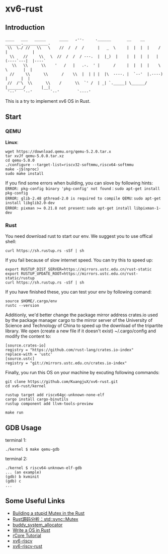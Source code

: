 # xv6-rust
## Introduction

```
____   ___   _____      ____   ,--.     .______       __    __      _______.___________.  
 \\  \./ //   \\   \    //  /  /  /      |   _  \     |  |  |  |    /       |           |  
  \\    //     \\   \  //  /  /  / ---.  |  |_)  |    |  |  |  |   |   (----`---|  |----`
   \\   \\      \\    '   /   |   .-.  ' |      /     |  |  |  |    \   \       |  |
  //     \\      \\      /    \\  |  | | |  |\  ----. |  `--'  |.----)   |      |  |
 //  /'\  \\      \\    /      \\  `' /  | _| `._____| \______/ |_______/       |__|           
 '--'   '--'        `--'        `----'               

```



This is a try to implement xv6 OS in Rust.

## Start  
### QEMU
**Linux**:  
```
wget https://download.qemu.org/qemu-5.2.0.tar.x  
tar xvJf qemu-5.0.0.tar.xz  
cd qemu-5.0.0  
./configure --target-list=riscv32-softmmu,riscv64-softmmu   
make -j$(nproc)  
sudo make install  
```
If you find some errors when building, you can slove by following hints:  
`ERROR: pkg-config binary 'pkg-config' not found` : `sudo apt-get install pkg-config`  
`ERROR: glib-2.48 gthread-2.0 is required to compile QEMU`: `sudo apt-get install libglib2.0-dev`  
`ERROR: pixman >= 0.21.8 not present`: `sudo apt-get install libpixman-1-dev` 

### Rust
You need download rust to start our env. We suggest you to use offical shell:  
```
curl https://sh.rustup.rs -sSf | sh
```
If you fail because of slow internet speed. You can try this to speed up:   
```
export RUSTUP_DIST_SERVER=https://mirrors.ustc.edu.cn/rust-static
export RUSTUP_UPDATE_ROOT=https://mirrors.ustc.edu.cn/rust-static/rustup
curl https://sh.rustup.rs -sSf | sh
```

If you have finished these, you can test your env by following comand:  
```
source $HOME/.cargo/env  
rustc --version

```
Additionly, we'd better change the package mirror address crates.io used by the package manager cargo to the mirror server of the University of Science and Technology of China to speed up the download of the tripartite library. We open (create a new file if it doesn't exist) ~/.cargo/config and modify the content to:  
```
[source.crates-io]
registry = "https://github.com/rust-lang/crates.io-index"
replace-with = 'ustc'
[source.ustc]
registry = "git://mirrors.ustc.edu.cn/crates.io-index"
```
Finally, you run this OS on your machine by excuting following commands:  
```
git clone https://github.com/KuangjuX/xv6-rust.git
cd xv6-rust/kernel

rustup target add riscv64gc-unknown-none-elf
cargo install cargo-binutils
rustup component add llvm-tools-preview

make run
```

## GDB Usage
terminal 1:
```
./kernel $ make qemu-gdb
```
terminal 2:
```
./kernel $ riscv64-unknown-elf-gdb
... (an example)
(gdb) b kvminit
(gdb) c
...
```

## Some Useful Links
- [Building a stupid Mutex in the Rust](https://medium.com/@Mnwa/building-a-stupid-mutex-in-the-rust-d55886538889)  
- [Rust源码分析：std::sync::Mutex](https://zhuanlan.zhihu.com/p/50006335)   
- [buddy_system_allocator](https://github.com/rcore-os/buddy_system_allocator)  
- [Write a OS in Rust](https://os.phil-opp.com)  
- [rCore Tutorial](https://rcore-os.github.io/rCore-Tutorial-deploy/)  
- [xv6-riscv](https://github.com/mit-pdos/xv6-riscv)
- [xv6-riscv-rust](https://github.com/Jaic1/xv6-riscv-rust)